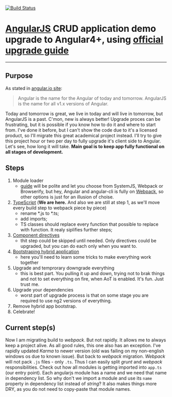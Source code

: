 [![Build Status](https://secure.travis-ci.org/angular-app/angular-app.png)](http://travis-ci.org/angular-app/angular-app)

# [AngularJS](http://www.angularjs.org/) CRUD application demo upgrade to Angular4+, using [official upgrade guide](https://angular.io/guide/upgrade)

***

## Purpose

As stated in [angular.io site](https://angular.io/guide/upgrade):
> Angular is the name for the Angular of today and tomorrow. AngularJS is the name for all v1.x versions of Angular.

Today and tomorrow is great, we live in today and will live in tomorrow, but AngularJS is a past. C'mon, new is always better!
Upgrade proces can be frustrating, but it is possible if you know how to do it and where to start from. I've done it before, but I can't show the code due to it's a licensed product, so I'll migrate this great academical project instead.
I'll try to give this project hour or two per day to fully upgrade it's client side to Angular. Let's see, how long it will take. **Main goal is to keep app fully functional on all stages of development.**

## Steps

1. Module loader
    - [guide](https://angular.io/guide/upgrade#using-a-module-loader) will be polite and let you choose from SystemJS, Webpack or Browserify, but hey, Angular and angular-cli is fully on [Webpack](http://webpack.github.io/), so other options is just for an illusion of choise.
2. [TypeScript](https://angular.io/guide/upgrade#migrating-to-typescript) (**We are here.** And also we are still at step 1, as we'll move every build step to webpack piece by piece)
    - rename *.js to *.ts;
    - add imports;
    - TS classes should replace every function that possible to replace with function. It realy siplifies further steps;
3. [Component directives](https://angular.io/guide/upgrade#using-component-directives)
    - thit step could be skipped until needed. Only directives could be upgraded, but you can do each only when you want to.
4. [Bootstraping hybrid application](https://angular.io/guide/upgrade#bootstrapping-hybrid-applications)
    - here you'll need to learn some tricks to make everything work together
5. Upgrade and temprorary downgrade everything
    - this is best part. You pulling it up and down, trying not to brak things and not to set everything on fire, when AoT is enabled. It's fun. Just trust me.
6. Upgrade your dependencies
    - worst part of upgrade process is that on some stage you are required to use ng2 versions of everything.
7. Remove hybrid app bootstrap.
8. Celebrate!

## Current step(s)

Now I am migrating build to _webpack_. But not rapidly. It allows me to always keep a project alive.
As all good rules, this one also has an exception. I've rapidly updated _Karma_ to newer version (old was failing on my non-english windows os due to known issue).
But back to _webpack_ migration. _Webpack_ will not pack `.js` files - only `.ts`. Thus I can easily split _grunt_ and _webpack_ responsibilities.
Check out how all modules is getting imported into `app.ts` (our entry point). Each angularjs module has a name and we need that name in dependency list. So why don't we import a module and use its `name` property in dependency list instead of _string_? It also makes things more DRY, as you do not need to copy-paste that module names.